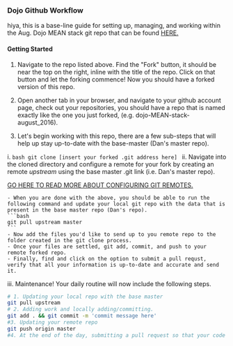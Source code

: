 ### Dojo Github Workflow

hiya, this is a base-line guide for setting up, managing, and working within the Aug. Dojo MEAN stack git repo that can be found
[HERE.](https://github.com/danieloostra/dojo-MEAN-stack-august_2016 "Master Repo")

#### Getting Started

1. Navigate to the repo listed above. Find the "Fork" button, it should be near the top on the right, inline with the title of the repo. Click on that button and let the forking commence! Now you should have a forked version of this repo.

2. Open another tab in your browser, and navigate to your github account page, check out your repositories, you should have a repo that is named exactly like the one you just forked, (e.g. dojo-MEAN-stack-august_2016).

3. Let's begin working with this repo, there are a few sub-steps that will help up stay up-to-date with the base-master (Dan's master repo).

  i.
    ```bash
    git clone [insert your forked .git address here]
    ```
  ii. Navigate into the cloned directory and configure a remote for your fork by creating an remote <i>upstream</i> using the base master .git link (i.e. Dan's master repo).

  [GO HERE TO READ MORE ABOUT CONFIGURING GIT REMOTES.](https://help.github.com/articles/configuring-a-remote-for-a-fork/)

    - When you are done with the above, you should be able to run the following command and update your local git repo with the data that is present in the base master repo (Dan's repo).
    ```bash
    git pull upstream master
    ```
    - Now add the files you'd like to send up to you remote repo to the folder created in the git clone process.
    - Once your files are settled, git add, commit, and push to your remote forked repo.
    - Finally, find and click on the option to submit a pull requst, verify that all your information is up-to-date and accurate and send it.


  iii. Maintenance! Your daily routine will now include the following steps.
  ```bash
  # 1. Updating your local repo with the base master
  git pull upstream
  # 2. Adding work and locally adding/committing.
  git add . && git commit -m 'commit message here'
  #3. Updating your remote repo
  git push origin master
  #4. At the end of the day, submitting a pull request so that your code gets incorporated into the master after review.
  ```
